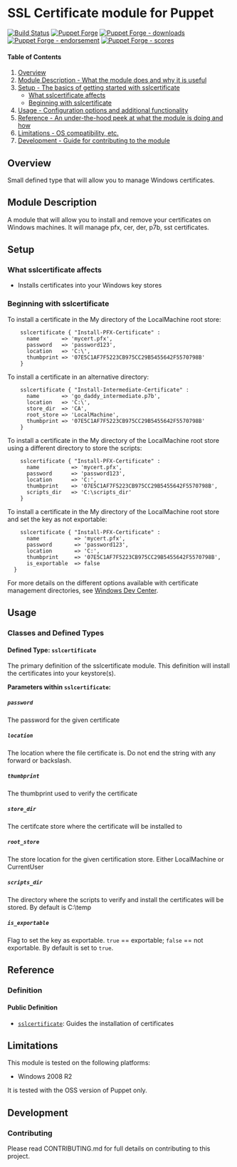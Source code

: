 # SSL Certificate module for Puppet

[![Build Status](https://travis-ci.org/voxpupuli/puppet-sslcertificate.png?branch=master)](https://travis-ci.org/voxpupuli/puppet-sslcertificate)
[![Puppet Forge](https://img.shields.io/puppetforge/v/puppet/sslcertificate.svg)](https://forge.puppetlabs.com/puppet/sslcertificate)
[![Puppet Forge - downloads](https://img.shields.io/puppetforge/dt/puppet/sslcertificate.svg)](https://forge.puppetlabs.com/puppet/sslcertificate)
[![Puppet Forge - endorsement](https://img.shields.io/puppetforge/e/puppet/sslcertificate.svg)](https://forge.puppetlabs.com/puppet/sslcertificate)
[![Puppet Forge - scores](https://img.shields.io/puppetforge/f/puppet/sslcertificate.svg)](https://forge.puppetlabs.com/puppet/sslcertificate)

#### Table of Contents

1. [Overview](#overview)
1. [Module Description - What the module does and why it is useful](#module-description)
1. [Setup - The basics of getting started with sslcertificate](#setup)
    * [What sslcertificate affects](#what-sslcertificate-affects)
    * [Beginning with sslcertificate](#beginning-with-sslcertificate)
1. [Usage - Configuration options and additional functionality](#usage)
1. [Reference - An under-the-hood peek at what the module is doing and how](#reference)
1. [Limitations - OS compatibility, etc.](#limitations)
1. [Development - Guide for contributing to the module](#development)

## Overview

Small defined type that will allow you to manage Windows certificates.

## Module Description

A module that will allow you to install and remove your certificates on Windows
machines. It will manage pfx, cer, der, p7b, sst certificates.

## Setup

### What sslcertificate affects

* Installs certificates into your Windows key stores

### Beginning with sslcertificate

  To install a certificate in the My directory of the LocalMachine root store:

```puppet
    sslcertificate { "Install-PFX-Certificate" :
      name       => 'mycert.pfx',
      password   => 'password123',
      location   => 'C:\',
      thumbprint => '07E5C1AF7F5223CB975CC29B5455642F5570798B'
    }
```

  To install a certificate in an alternative directory:

```puppet
    sslcertificate { "Install-Intermediate-Certificate" :
      name       => 'go_daddy_intermediate.p7b',
      location   => 'C:\',
      store_dir  => 'CA',
      root_store => 'LocalMachine',
      thumbprint => '07E5C1AF7F5223CB975CC29B5455642F5570798B'
    }
```

To install a certificate in the My directory of the LocalMachine root store using a different directory to store the scripts:

```puppet
    sslcertificate { "Install-PFX-Certificate" :
      name          => 'mycert.pfx',
      password      => 'password123',
      location      => 'C:',
      thumbprint    => '07E5C1AF7F5223CB975CC29B5455642F5570798B',
      scripts_dir   => 'C:\scripts_dir'
    }
```

To install a certificate in the My directory of the LocalMachine root store and set the key as not exportable:
```puppet
    sslcertificate { "Install-PFX-Certificate" :
      name           => 'mycert.pfx',
      password       => 'password123',
      location       => 'C:',
      thumbprint     => '07E5C1AF7F5223CB975CC29B5455642F5570798B',
      is_exportable  => false
  }
```

  For more details on the different options available with certificate management
  directories, see [Windows Dev Center](http://msdn.microsoft.com/en-us/library/windows/desktop/aa388136(v=vs.85).aspx).

## Usage

### Classes and Defined Types

#### Defined Type: `sslcertificate`

The primary definition of the sslcertificate module. This definition will install the
certificates into your keystore(s).

**Parameters within `sslcertificate`:**

##### `password`

The password for the given certificate

##### `location`

The location where the file certificate is.
Do not end the string with any forward or backslash.

##### `thumbprint`

The thumbprint used to verify the certificate

##### `store_dir`

The certifcate store where the certificate will be installed to

##### `root_store`

The store location for the given certification store. Either LocalMachine or CurrentUser

##### `scripts_dir`

The directory where the scripts to verify and install the certificates will be stored. By default is C:\temp

##### `is_exportable`
Flag to set the key as exportable. `true` == exportable; `false` == not exportable. By default is set to `true`.

## Reference

### Definition

#### Public Definition

* [`sslcertificate`](#define-sslcertificate): Guides the installation of certificates

## Limitations

This module is tested on the following platforms:

* Windows 2008 R2

It is tested with the OSS version of Puppet only.

## Development

### Contributing

Please read CONTRIBUTING.md for full details on contributing to this project.
